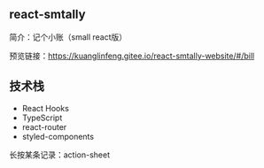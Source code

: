## react-smtally

简介：记个小账（small react版）

预览链接：https://kuanglinfeng.gitee.io/react-smtally-website/#/bill

## 技术栈

- React Hooks
- TypeScript
- react-router
- styled-components

长按某条记录：action-sheet